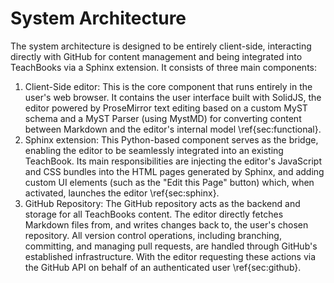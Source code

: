# System Architecture

The system architecture is designed to be entirely client-side, interacting directly with GitHub for content management and being integrated into TeachBooks via a Sphinx extension. It consists of three main components:

1.  Client-Side editor: This is the core component that runs entirely in the user's web browser. It contains the user interface built with SolidJS, the editor powered by ProseMirror text editing based on a custom MyST schema and a MyST Parser (using MystMD) for converting content between Markdown and the editor's internal model \ref{sec:functional}.
2.  Sphinx extension: This Python-based component serves as the bridge, enabling the editor to be seamlessly integrated into an existing TeachBook. Its main responsibilities are injecting the editor's JavaScript and CSS bundles into the HTML pages generated by Sphinx, and adding custom UI elements (such as the "Edit this Page" button) which, when activated, launches the editor \ref{sec:sphinx}.
3.  GitHub Repository: The GitHub repository acts as the backend and storage for all TeachBooks content. The editor directly fetches Markdown files from, and writes changes back to, the user's chosen repository. All version control operations, including branching, committing, and managing pull requests, are handled through GitHub's established infrastructure. With the editor requesting these actions via the GitHub API on behalf of an authenticated user \ref{sec:github}.